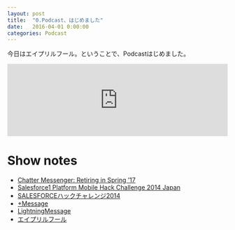 ```yaml
---
layout: post
title:  "0.Podcast、はじめました"
date:   2016-04-01 0:00:00
categories: Podcast
---
```


今日はエイプリルフール。ということで、Podcastはじめました。

<iframe width="100%" height="166" scrolling="no" frameborder="no" src="https://w.soundcloud.com/player/?url=https%3A//api.soundcloud.com/tracks/256530325&amp;color=ff5500&amp;auto_play=false&amp;hide_related=false&amp;show_comments=true&amp;show_user=true&amp;show_reposts=false"></iframe>

# Show notes

- [Chatter Messenger: Retiring in Spring ’17](https://releasenotes.docs.salesforce.com/en-us/spring16/release-notes/rn_chatter_messenger_eol.htm?edition=&impact=)
- [Salesforce1 Platform Mobile Hack Challenge 2014 Japan](https://developer.salesforce.com/contests/challengejapan2014)
- [SALESFORCEハックチャレンジ2014](http://jp.force.com/devzone2014/hackchallenge)
- [+Message](https://github.com/kuratani/plusMessage)
- [LightningMessage](https://github.com/kuratani/LightningMessage)
- [エイプリルフール](https://ja.wikipedia.org/wiki/%E3%82%A8%E3%82%A4%E3%83%97%E3%83%AA%E3%83%AB%E3%83%95%E3%83%BC%E3%83%AB)
